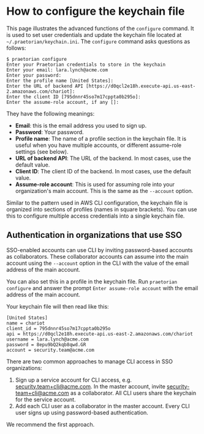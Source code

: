 # How to configure the keychain file

This page illustrates the advanced functions of the `configure` command. It is used to set
user credentials and update the keychain file located at `~/.praetorian/keychain.ini`.
The `configure` command asks questions as follows:

```
$ praetorian configure
Enter your Praetorian credentials to store in the keychain
Enter your email: lara.lynch@acme.com
Enter your password:
Enter the profile name [United States]:
Enter the URL of backend API [https://d0qcl2e18h.execute-api.us-east-2.amazonaws.com/chariot]:
Enter the client ID [795dnnr45so7m17cppta0b295o]:
Enter the assume-role account, if any []:
```

They have the following meanings:

- **Email**: this is the email address you used to sign up.
- **Password**: Your password.
- **Profile name**: The name of a profile section in the keychain file. It is
  useful when you have multiple accounts, or different assume-role settings (see below).
- **URL of backend API**: The URL of the backend. In most cases, use the default value.
- **Client ID**: The client ID of the backend. In most cases, use the default value.
- **Assume-role account**: This is used for assuming role into your organization's main
  account. This is the same as the `--account` option.

Similar to the pattern used in AWS CLI configuration, the keychain file is 
organized into sections of profiles (names in square brackets). You can use this to configure
multiple access credentials into a single keychain file.


## Authentication in organizations that use SSO

SSO-enabled accounts can use CLI by inviting password-based accounts as collaborators.
These collaborator accounts can assume into the main account using the `--account` option
in the CLI with the value of the email address of the main account.

You can also set this in a profile in the keychain file. Run `praetorian configure` and
answer the prompt `Enter assume-role account` with the email address of the main account.

Your keychain file will then read like this:

```
[United States]
name = chariot
client_id = 795dnnr45so7m17cppta0b295o
api = https://d0qcl2e18h.execute-api.us-east-2.amazonaws.com/chariot
username = lara.lynch@acme.com
password = 8epu9bQ2kqb8qwd.GR
account = security.team@acme.com
```

There are two common approaches to manage CLI access in SSO organizations:

1. Sign up a service account for CLI access, e.g. security.team+cli@acme.com. In the master
   account, invite security-team+cli@acme.com as a collaborator. All CLI users share the
   keychain for the service account.
3. Add each CLI user as a collaborator in the master account. Every CLI user signs up using
   password-based authentication.

We recommend the first approach.
